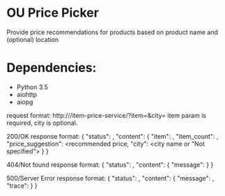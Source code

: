 OU Price Picker
=================
Provide price recommendations for products based on product name and (optional) location

Dependencies:
=======
- Python 3.5
- aiohttp
- aiopg

request format: 
http://<service>/item-price-service/?item=<item name>&city=<city name>
item param is required, city is optional.

200/OK response format: 
{
   "status": <http status>,
   "content": {
     "item": <item name>,
     "item_count": <total row count for item>,
     "price_suggestion": <recommended price,
     "city": <city name or "Not specified">
    }
}

404/Not found response format:
{
  "status": <http status>,
  "content": {
    "message": <message>
    }
}

500/Server Error response format:
{
  "status": <http status>,
  "content": {
    "message": <message>,
    "trace": <trace content>
    }
}
